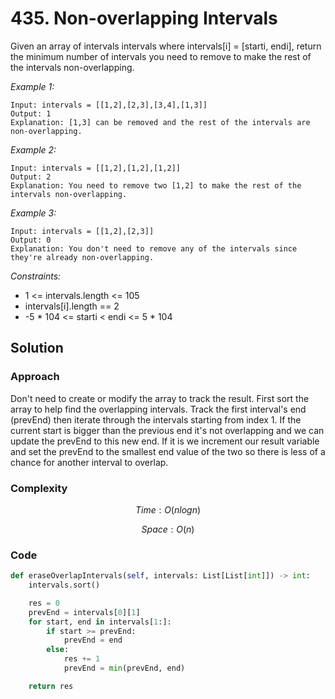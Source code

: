 # 435. Non-overlapping Intervals
Given an array of intervals intervals where intervals[i] = [starti, endi], return the minimum number of intervals you need to remove to make the rest of the intervals non-overlapping.

*Example 1:*

```
Input: intervals = [[1,2],[2,3],[3,4],[1,3]]
Output: 1
Explanation: [1,3] can be removed and the rest of the intervals are non-overlapping.
```

*Example 2:*

```
Input: intervals = [[1,2],[1,2],[1,2]]
Output: 2
Explanation: You need to remove two [1,2] to make the rest of the intervals non-overlapping.
```

*Example 3:*

```
Input: intervals = [[1,2],[2,3]]
Output: 0
Explanation: You don't need to remove any of the intervals since they're already non-overlapping.
```

*Constraints:*

* 1 <= intervals.length <= 105
* intervals[i].length == 2
* -5 * 104 <= starti < endi <= 5 * 104

## Solution

### Approach
Don't need to create or modify the array to track the result. First sort the array to help find the overlapping intervals. Track the first interval's end (prevEnd) then iterate through the intervals starting from index 1. If the current start is bigger than the previous end it's not overlapping and we can update the prevEnd to this new end. If it is we increment our result variable and set the prevEnd to the smallest end value of the two so there is less of a chance for another interval to overlap.

### Complexity
$$Time: O(nlogn)$$

$$Space: O(n)$$

### Code
```py
def eraseOverlapIntervals(self, intervals: List[List[int]]) -> int:
    intervals.sort()

    res = 0
    prevEnd = intervals[0][1]
    for start, end in intervals[1:]:
        if start >= prevEnd:
            prevEnd = end
        else:
            res += 1
            prevEnd = min(prevEnd, end)

    return res
```
